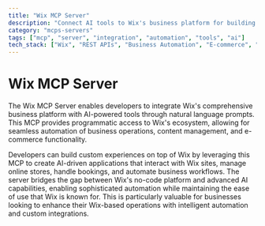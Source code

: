```yaml
---
title: "Wix MCP Server"
description: "Connect AI tools to Wix's business platform for building custom experiences and managing Wix-based businesses using natural language."
category: "mcps-servers"
tags: ["mcp", "server", "integration", "automation", "tools", "ai"]
tech_stack: ["Wix", "REST APIs", "Business Automation", "E-commerce", "No-code Platform"]
---
```


# Wix MCP Server

The Wix MCP Server enables developers to integrate Wix's comprehensive business platform with AI-powered tools through natural language prompts. This MCP provides programmatic access to Wix's ecosystem, allowing for seamless automation of business operations, content management, and e-commerce functionality.

Developers can build custom experiences on top of Wix by leveraging this MCP to create AI-driven applications that interact with Wix sites, manage online stores, handle bookings, and automate business workflows. The server bridges the gap between Wix's no-code platform and advanced AI capabilities, enabling sophisticated automation while maintaining the ease of use that Wix is known for. This is particularly valuable for businesses looking to enhance their Wix-based operations with intelligent automation and custom integrations.
